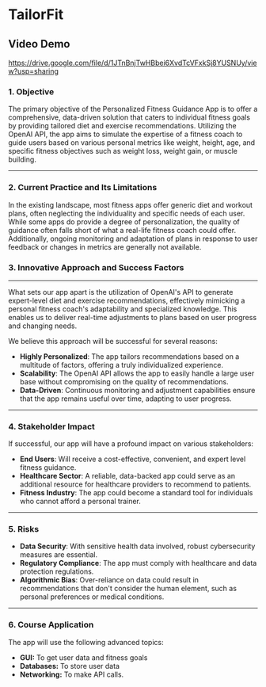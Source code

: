 # TailorFit

## Video Demo

https://drive.google.com/file/d/1JTnBnjTwHBbei6XvdTcVFxkSj8YUSNUy/view?usp=sharing

### 1. Objective

The primary objective of the Personalized Fitness Guidance App is to offer a comprehensive, data-driven solution that caters to individual fitness goals by providing tailored diet and exercise recommendations. Utilizing the OpenAI API, the app aims to simulate the expertise of a fitness coach to guide users based on various personal metrics like weight, height, age, and specific fitness objectives such as weight loss, weight gain, or muscle building.

---

### 2. Current Practice and Its Limitations

In the existing landscape, most fitness apps offer generic diet and workout plans, often neglecting the individuality and specific needs of each user. While some apps do provide a degree of personalization, the quality of guidance often falls short of what a real-life fitness coach could offer. Additionally, ongoing monitoring and adaptation of plans in response to user feedback or changes in metrics are generally not available.

### 3. Innovative Approach and Success Factors

---

What sets our app apart is the utilization of OpenAI's API to generate expert-level diet and exercise recommendations, effectively mimicking a personal fitness coach's adaptability and specialized knowledge. This enables us to deliver real-time adjustments to plans based on user progress and changing needs.

We believe this approach will be successful for several reasons:

- **Highly Personalized**: The app tailors recommendations based on a multitude of factors, offering a truly individualized experience.
- **Scalability**: The OpenAI API allows the app to easily handle a large user base without compromising on the quality of recommendations.
- **Data-Driven**: Continuous monitoring and adjustment capabilities ensure that the app remains useful over time, adapting to user progress.

---

### 4. Stakeholder Impact

If successful, our app will have a profound impact on various stakeholders:

- **End Users**: Will receive a cost-effective, convenient, and expert level fitness guidance.
- **Healthcare Sector**: A reliable, data-backed app could serve as an additional resource for healthcare providers to recommend to patients.
- **Fitness Industry**: The app could become a standard tool for individuals who cannot afford a personal trainer.

---

### 5. Risks

- **Data Security**: With sensitive health data involved, robust cybersecurity measures are essential.
- **Regulatory Compliance**: The app must comply with healthcare and data protection regulations.
- **Algorithmic Bias**: Over-reliance on data could result in recommendations that don't consider the human element, such as personal preferences or medical conditions.

---

### 6. Course Application

The app will use the following advanced topics:

- **GUI:** To get user data and fitness goals
- **Databases:** To store user data
- **Networking:** To make API calls.
